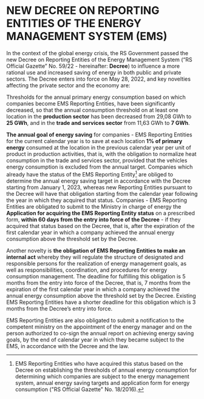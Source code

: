 # NEW DECREE ON REPORTING ENTITIES OF THE ENERGY MANAGEMENT SYSTEM (EMS)

In the context of the global energy crisis, the RS Government passed the new Decree on Reporting Entities of the Energy Management System (“RS Official Gazette” No. 59/22 - hereinafter: **Decree**) to influence a more rational use and increased saving of energy in both public and private sectors. The Decree enters into force on May 28, 2022, and key novelties affecting the private sector and the economy are:

Thresholds for the annual primary energy consumption based on which companies become EMS Reporting Entities, have been significantly decreased, so that the annual consumption threshold on at least one location in the **production sector** has been decreased from 29,08 GWh to **25 GWh**, and in the **trade and services sector** from 11,63 GWh to **7 GWh**.

**The annual goal of energy saving** for companies - EMS Reporting Entities for the current calendar year is to save at each location **1% of primary energy** consumed at the location in the previous calendar year per unit of product in production activities, that is, with the obligation to normalize heat consumption in the trade and services sector, provided that the vehicles energy consumption is excluded from the annual target. Companies which already have the status of the EMS Reporting Entity[^1]  are obliged to determine the annual energy saving target in accordance with the Decree starting from January 1, 2023, whereas new Reporting Entities pursuant to the Decree will have that obligation starting from the calendar year following the year in which they acquired that status.
Companies - EMS Reporting Entities are obligated to submit to the Ministry in charge of energy the **Application for acquiring the EMS Reporting Entity status** on a prescribed form, **within 60 days from the entry into force of the Decree** - if they acquired that status based on the Decree, that is, after the expiration of the first calendar year in which a company achieved the annual energy consumption above the threshold set by the Decree.

Another novelty is **the obligation of EMS Reporting Entities to make an internal act** whereby they will regulate the structure of designated and responsible persons for the realization of energy management goals, as well as responsibilities, coordination, and procedures for energy consumption management. The deadline for fulfilling this obligation is 5 months from the entry into force of the Decree, that is, 7 months from the expiration of the first calendar year in which a company achieved the annual energy consumption above the threshold set by the Decree. Existing EMS Reporting Entities have a shorter deadline for this obligation which is 3 months from the Decree’s entry into force.

EMS Reporting Entities are also obligated to submit a notification to the competent ministry on the appointment of the energy manager and on the person authorized to co-sign the annual report on achieving energy saving goals, by the end of calendar year in which they became subject to the EMS, in accordance with the Decree and the law.

[^1]: EMS Reporting Entities who have acquired this status based on the Decree on establishing the thresholds of annual energy consumption for determining which companies are subject to the energy management system, annual energy saving targets and application form for energy consumption ("RS Official Gazette" No. 18/2016).
